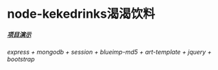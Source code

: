 # node-kekedrinks渴渴饮料
##### [项目演示](https://m-m-monica.github.io/2020/06/25/node-kekedrinks/)
###### express + mongodb + session + blueimp-md5 + art-template + jquery + bootstrap